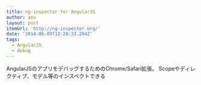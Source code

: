 ```yaml
---
title: ng-inspector for AngularJS
author: azu
layout: post
itemUrl: 'http://ng-inspector.org/'
date: '2014-06-09T12:20:33.204Z'
tags:
  - AngularJS
  - debug
---
```

AngularJSのアプリをデバッグするためのChrome/Safari拡張。
Scopeやディレクティブ、モデル等のインスペクトできる
